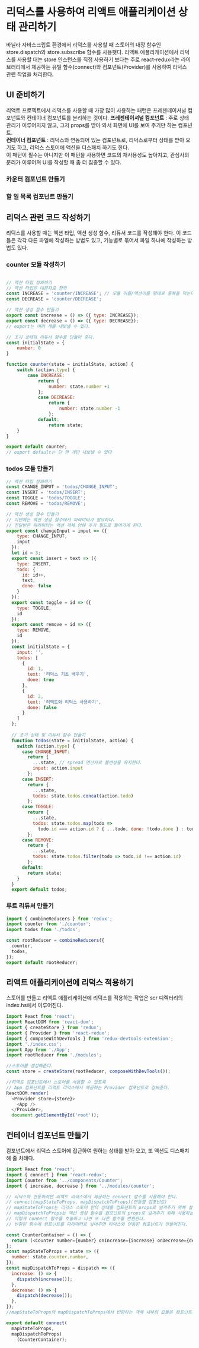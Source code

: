 # 리덕스를 사용하여 리액트 애플리케이션 상태 관리하기

바닐라 자바스크립트 환경에서 리덕스를 사용할 때 스토어의 내장 함수인 store.dispatch와 store.subscribe 함수를 사용햇다.
리액트 애플리케이션에서 리덕스를 사용할 대는 store 인스턴스를 직접 사용하기 보다는 주로 react-redux라는 라이브러리에서 제공하는 유틸 함수(connect)와 컴포넌트(Provider)를 사용하여 리덕스 관련 작업을 처리한다.

## UI 준비하기
리액트 프로젝트에서 리덕스를 사용할 때 가장 많이 사용하는 패턴은 프레젠테이셔널 컴포넌트와 컨테이너 컴포넌트를 분리하는 것이다.
**프레젠테이셔널 컴포넌트** : 주로 상태 관리가 이루어지지 않고, 그저 props를 받아 와서 화면에 UI를 보여 주기만 하는 컴포넌트. <br/>
**컨테이너 컴포넌트** : 리덕스와 연동되어 있는 컴포넌트로, 리덕스로부터 상태를 받아 오기도 하고, 리덕스 스토어에 액션을 디스패치 하기도 한다.
<br/>
이 패턴이 필수는 아니지만 이 패턴을 사용하면 코드의 재사용성도 높아지고, 관심사의 분리가 이루어져 UI를 작성할 때 좀 더 집중할 수 있다.

### 카운터 컴포넌트 만들기
### 할 일 목록 컴포넌트 만들기


## 리덕스 관련 코드 작성하기
리덕스를 사용할 때는 액션 타입, 액션 생성 함수, 리듀서 코드를 작성해야 한다.
이 코드들은 각각 다른 파일에 작성하는 방법도 있고, 기능별로 묶어서 파일 하나에 작성하는 방법도 있다.

### counter 모듈 작성하기
```javascript

// 액션 타입 정의하기
// 액션 타입은 대문자로 정의
const INCREASE = 'counter/INCREASE'; // 모듈 이름/액션이름 형태로 중복을 막는다.
const DECREASE = 'counter/DECREASE';

// 액션 생성 함수 만들기
export const increase = () => ({ type: INCREASE});
export const decrease = () => ({ type: DECREASE});
// export는 여러 개를 내보낼 수 있다.

// 초기 상태와 리듀서 함수를 만들어 준다.
const initialState = {
    number: 0
}

function counter(state = initialState, action) {
    switch (action.type) {
        case INCREASE:
            return {
                number: state.number +1
            };
            case DECREASE:
                return {
                    number: state.number -1
                };
            default:
                return state;
    }
}

export default counter;
// export default는 단 한 개만 내보낼 수 있다
```

### todos 모듈 만들기
```javascript
// 액션 타입 정의하기
const CHANGE_INPUT = 'todos/CHANGE_INPUT';
const INSERT = 'todos/INSERT';
const TOGGLE = 'todos/TOGGLE';
const REMOVE = 'todos/REMOVE';

// 액션 생성 함수 만들기
// 이번에는 액션 생성 함수에서 파라미터가 필요하다.
// 전달받은 파라미터는 액션 객체 안에 추가 필드로 들어가게 된다.
export const changeInput = input => ({
    type: CHANGE_INPUT,
    input
  });
  let id = 3;
  export const insert = text => ({
    type: INSERT,
    todo: {
      id: id++,
      text,
      done: false
    }
  });
  export const toggle = id => ({
    type: TOGGLE,
    id
  });
  export const remove = id => ({
    type: REMOVE,
    id
  });
  const initialState = {
    input: '',
    todos: [
      {
        id: 1,
        text: '리덕스 기초 배우기',
        done: true
      },
      {
        id: 2,
        text: '리액트와 리덕스 사용하기',
        done: false
      }
    ]
  };
  
  // 초기 상태 및 리듀서 함수 만들기
  function todos(state = initialState, action) {
    switch (action.type) {
      case CHANGE_INPUT:
        return {
          ...state, // spread 연산자로 불변성을 유지한다.
          input: action.input
        };
      case INSERT:
        return {
          ...state,
          todos: state.todos.concat(action.todo)
        };
      case TOGGLE:
        return {
          ...state,
          todos: state.todos.map(todo =>
            todo.id === action.id ? { ...todo, done: !todo.done } : todo)
        };
      case REMOVE:
        return {
          ...state,
          todos: state.todos.filter(todo => todo.id !== action.id)
        };
      default:
        return state;
    }
  }
  export default todos;
```

### 루트 리듀서 만들기
```javascript
import { combineReducers } from 'redux';
import counter from './counter';
import todos from './todos';

const rootReducer = combineReducers({
  counter,
  todos,
});
export default rootReducer;
```

## 리액트 애플리케이션에 리덕스 적용하기
스토어를 만들고 리액트 애플리케이션에 리덕스를 적용하는 작업은 scr 디렉터리의 index.hs에서 이루어진다.
```javascript
import React from 'react';
import ReactDOM from 'react-dom';
import { createStore } from 'redux';
import { Provider } from 'react-redux';
import { composeWithDevTools } from 'redux-devtools-extension';
import './index.css';
import App from './App';
import rootReducer from './modules';

//스토어를 생성해준다.
const store = createStore(rootReducer, composeWithDevTools());

//리액트 컴포넌트에서 스토어를 사용할 수 있도록
// App 컴포넌트를 리액트 리덕스에서 제공하는 Provider 컴포넌트로 감싸준다.
ReactDOM.render(
  <Provider store={store}>
    <App />
  </Provider>,
  document.getElementById('root'));
```

## 컨테이너 컴포넌트 만들기
컴포넌트에서 리덕스 스토어에 접근하여 원하는 상태를 받아 오고, 또 액션도 디스패치해 줄 차례다.
```javascript
import React from 'react';
import { connect } from 'react-redux';
import Counter from '../components/Counter';
import { increase, decrease } from '../modules/counter';

// 리덕스와 연동하려면 리액트 리덕스에서 제공하는 connect 함수를 사용해야 한다. 
// connect(mapStateToProps, mapDispatchToProps)(연동할 컴포넌트)
// mapStateToProps는 리덕스 스토어 안의 상태를 컴포넌트의 props로 넘겨주기 위해 설정하는 함수다.
// mapDispatchToProps는 액션 생성 함수를 컴포넌트의 props로 넘겨주기 위해 사용하는 함수다.
// 이렇게 connect 함수를 호출하고 나면 또 다른 함수를 반환한다.
// 반환된 함수에 컴포넌트를 파라미터로 넣어주면 리덕스와 연동된 컴포넌트가 만들어진다.

const CounterContainer = () => {
  return (<Counter number={number} onIncrease={increase} onDecrease={decrease} />);
};
const mapStateToProps = state => ({
  number: state.counter.number,
});
const mapDispatchToProps = dispatch => ({
  increase: () => {
    dispatch(increase());
  },
  decrease: () => {
    dispatch(decrease());
  },
});
//mapStateToProps와 mapDispatchToProps에서 반환하는 객체 내부의 값들은 컴포넌트의 props로 전달된다.

export default connect(
  mapStateToProps,
  mapDispatchToProps)
	(CounterContainer);
```